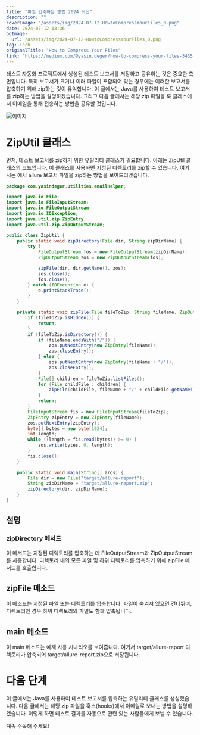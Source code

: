 ```yaml
---
title: "파일 압축하는 방법 2024 최신"
description: ""
coverImage: "/assets/img/2024-07-12-HowtoCompressYourFiles_0.png"
date: 2024-07-12 18:36
ogImage:
  url: /assets/img/2024-07-12-HowtoCompressYourFiles_0.png
tag: Tech
originalTitle: "How to Compress Your Files"
link: "https://medium.com/@yasin.deger/how-to-compress-your-files-3435f9b3c7dc"
---
```


테스트 자동화 프로젝트에서 생성된 테스트 보고서를 저장하고 공유하는 것은 중요한 측면입니다. 특히 보고서가 크거나 여러 파일이 포함되어 있는 경우에는 이러한 보고서를 압축하기 위해 zip하는 것이 유익합니다. 이 글에서는 Java를 사용하여 테스트 보고서를 zip하는 방법을 설명하겠습니다. 그리고 다음 글에서는 해당 zip 파일을 훅 클래스에서 이메일을 통해 전송하는 방법을 공유할 것입니다.

![이미지](/assets/img/2024-07-12-HowtoCompressYourFiles_0.png)

# ZipUtil 클래스

먼저, 테스트 보고서를 zip하기 위한 유틸리티 클래스가 필요합니다. 아래는 ZipUtil 클래스의 코드입니다. 이 클래스를 사용하면 지정된 디렉토리를 zip할 수 있습니다. 여기서는 예시 allure 보고서 파일을 zip하는 방법을 보여드리겠습니다.

<div class="content-ad"></div>

```java
package com.yasindeger.utilities.emailHelper;

import java.io.File;
import java.io.FileInputStream;
import java.io.FileOutputStream;
import java.io.IOException;
import java.util.zip.ZipEntry;
import java.util.zip.ZipOutputStream;

public class ZipUtil {
    public static void zipDirectory(File dir, String zipDirName) {
        try {
            FileOutputStream fos = new FileOutputStream(zipDirName);
            ZipOutputStream zos = new ZipOutputStream(fos);

            zipFile(dir, dir.getName(), zos);
            zos.close();
            fos.close();
        } catch (IOException e) {
            e.printStackTrace();
        }
    }

    private static void zipFile(File fileToZip, String fileName, ZipOutputStream zos) throws IOException {
        if (fileToZip.isHidden()) {
            return;
        }
        if (fileToZip.isDirectory()) {
            if (fileName.endsWith("/")) {
                zos.putNextEntry(new ZipEntry(fileName));
                zos.closeEntry();
            } else {
                zos.putNextEntry(new ZipEntry(fileName + "/"));
                zos.closeEntry();
            }
            File[] children = fileToZip.listFiles();
            for (File childFile : children) {
                zipFile(childFile, fileName + "/" + childFile.getName(), zos);
            }
            return;
        }
        FileInputStream fis = new FileInputStream(fileToZip);
        ZipEntry zipEntry = new ZipEntry(fileName);
        zos.putNextEntry(zipEntry);
        byte[] bytes = new byte[1024];
        int length;
        while ((length = fis.read(bytes)) >= 0) {
            zos.write(bytes, 0, length);
        }
        fis.close();
    }

    public static void main(String[] args) {
        File dir = new File("target/allure-report");
        String zipDirName = "target/allure-report.zip";
        zipDirectory(dir, zipDirName);
    }
}
```

## 설명

### zipDirectory 메서드

이 메서드는 지정된 디렉토리를 압축하는 데 FileOutputStream과 ZipOutputStream를 사용합니다. 디렉토리 내의 모든 파일 및 하위 디렉토리를 압축하기 위해 zipFile 메서드를 호출합니다.

<div class="content-ad"></div>

## zipFile 메소드

이 메소드는 지정된 파일 또는 디렉토리를 압축합니다. 파일이 숨겨져 있으면 건너뛰며, 디렉토리인 경우 하위 디렉토리와 파일도 함께 압축됩니다.

## main 메소드

이 main 메소드는 예제 사용 시나리오를 보여줍니다. 여기서 target/allure-report 디렉토리가 압축되어 target/allure-report.zip으로 저장됩니다.

<div class="content-ad"></div>

# 다음 단계

이 글에서는 Java를 사용하여 테스트 보고서를 압축하는 유틸리티 클래스를 생성했습니다. 다음 글에서는 해당 zip 파일을 훅스(hooks)에서 이메일로 보내는 방법을 설명하겠습니다. 이렇게 하면 테스트 결과를 자동으로 관련 있는 사람들에게 보낼 수 있습니다.

계속 주목해 주세요!
